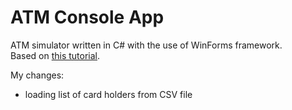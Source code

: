 # ATM Console App

ATM simulator written in C# with the use of WinForms framework.  
Based on [this tutorial](https://youtu.be/qBI7Qnz9Zho).

My changes:
* loading list of card holders from CSV file
